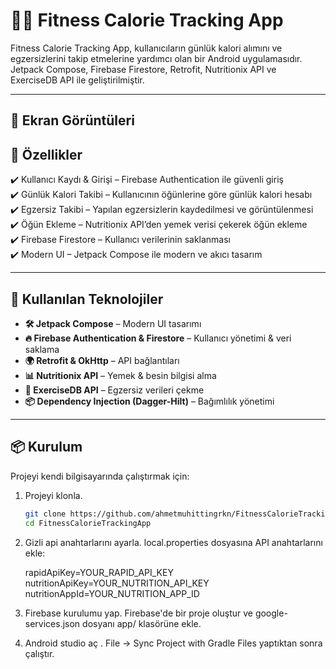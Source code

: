 # 🏋️‍♂️ Fitness Calorie Tracking App

Fitness Calorie Tracking App, kullanıcıların günlük kalori alımını ve egzersizlerini takip etmelerine yardımcı olan bir Android uygulamasıdır. Jetpack Compose, Firebase Firestore, Retrofit, Nutritionix API ve ExerciseDB API ile geliştirilmiştir.

---

## 📸 Ekran Görüntüleri



## 🚀 Özellikler

✔️ Kullanıcı Kaydı & Girişi – Firebase Authentication ile güvenli giriş  
✔️ Günlük Kalori Takibi – Kullanıcının öğünlerine göre günlük kalori hesabı  
✔️ Egzersiz Takibi – Yapılan egzersizlerin kaydedilmesi ve görüntülenmesi  
✔️ Öğün Ekleme – Nutritionix API’den yemek verisi çekerek öğün ekleme  
✔️ Firebase Firestore – Kullanıcı verilerinin saklanması  
✔️ Modern UI – Jetpack Compose ile modern ve akıcı tasarım   

---

## 🔧 Kullanılan Teknolojiler

- **🛠️ Jetpack Compose** – Modern UI tasarımı
- **🔥 Firebase Authentication & Firestore** – Kullanıcı yönetimi & veri saklama
- **🌍 Retrofit & OkHttp** – API bağlantıları
- **📊 Nutritionix API** – Yemek & besin bilgisi alma
- **💪 ExerciseDB API** – Egzersiz verileri çekme
- **📦 Dependency Injection (Dagger-Hilt)** – Bağımlılık yönetimi

---

## 📦 Kurulum

Projeyi kendi bilgisayarında çalıştırmak için:

1. Projeyi klonla.
   ```sh
   git clone https://github.com/ahmetmuhittingrkn/FitnessCalorieTrackingApp.git
   cd FitnessCalorieTrackingApp

2. Gizli api anahtarlarını ayarla.
    local.properties dosyasına API anahtarlarını ekle:

    rapidApiKey=YOUR_RAPID_API_KEY
    nutritionApiKey=YOUR_NUTRITION_API_KEY
    nutritionAppId=YOUR_NUTRITION_APP_ID

 3. Firebase kurulumu yap.
    Firebase'de bir proje oluştur ve google-services.json dosyanı app/ klasörüne ekle.

 4. Android studio aç . File -> Sync Project with Gradle Files yaptıktan sonra çalıştır.   
